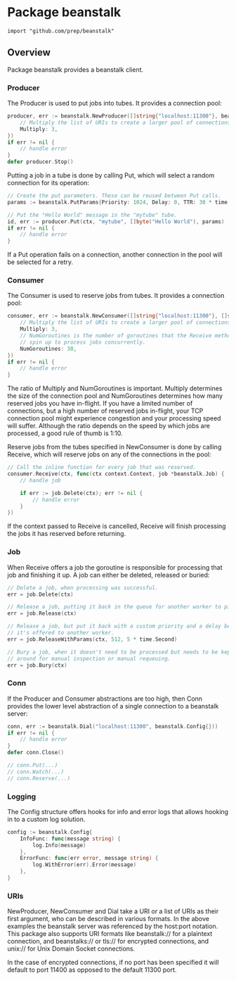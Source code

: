 # Package beanstalk
`import "github.com/prep/beanstalk"`

## Overview
Package beanstalk provides a beanstalk client.

### Producer

The Producer is used to put jobs into tubes. It provides a connection pool:

```go
producer, err := beanstalk.NewProducer([]string{"localhost:11300"}, beanstalk.Config{
	// Multiply the list of URIs to create a larger pool of connections.
	Multiply: 3,
})
if err != nil {
	// handle error
}
defer producer.Stop()
```

Putting a job in a tube is done by calling Put, which will select a random connection for its operation:

```go
// Create the put parameters. These can be reused between Put calls.
params := beanstalk.PutParams{Priority: 1024, Delay: 0, TTR: 30 * time.Second}

// Put the "Hello World" message in the "mytube" tube.
id, err := producer.Put(ctx, "mytube", []byte("Hello World"), params)
if err != nil {
	// handle error
}
```

If a Put operation fails on a connection, another connection in the pool will be selected for a retry.

### Consumer

The Consumer is used to reserve jobs from tubes. It provides a connection pool:

```go
consumer, err := beanstalk.NewConsumer([]string{"localhost:11300"}, []string{"mytube"}, beanstalk.Config{
	// Multiply the list of URIs to create a larger pool of connections.
	Multiply: 3,
	// NumGoroutines is the number of goroutines that the Receive method will
	// spin up to process jobs concurrently.
	NumGoroutines: 30,
})
if err != nil {
	// handle error
}
```

The ratio of Multiply and NumGoroutines is important. Multiply determines the size of the connection pool and NumGoroutines determines how many reserved jobs you have in-flight. If you have a limited number of connections, but a high number of reserved jobs in-flight, your TCP connection pool might experience congestion and your processing speed will suffer. Although the ratio depends on the speed by which jobs are processed, a good rule of thumb is 1:10.

Reserve jobs from the tubes specified in NewConsumer is done by calling Receive, which will reserve jobs on any of the connections in the pool:

```go
// Call the inline function for every job that was reserved.
consumer.Receive(ctx, func(ctx context.Context, job *beanstalk.Job) {
	// handle job

	if err := job.Delete(ctx); err != nil {
		// handle error
	}
})
```

If the context passed to Receive is cancelled, Receive will finish processing the jobs it has reserved before returning.

### Job

When Receive offers a job the goroutine is responsible for processing that job and finishing it up. A job can either be deleted, released or buried:

```go
// Delete a job, when processing was successful.
err = job.Delete(ctx)

// Release a job, putting it back in the queue for another worker to pick up.
err = job.Release(ctx)

// Release a job, but put it back with a custom priority and a delay before
// it's offered to another worker.
err = job.ReleaseWithParams(ctx, 512, 5 * time.Second)

// Bury a job, when it doesn't need to be processed but needs to be kept
// around for manual inspection or manual requeuing.
err = job.Bury(ctx)
```

### Conn

If the Producer and Consumer abstractions are too high, then Conn provides the lower level abstraction of a single connection to a beanstalk server:

```go
conn, err := beanstalk.Dial("localhost:11300", beanstalk.Config{}))
if err != nil {
	// handle error
}
defer conn.Close()

// conn.Put(...)
// conn.Watch(...)
// conn.Reserve(...)
```

### Logging

The Config structure offers hooks for info and error logs that allows hooking in to a custom log solution.

```go
config := beanstalk.Config{
	InfoFunc: func(message string) {
		log.Info(message)
	},
	ErrorFunc: func(err error, message string) {
		log.WithError(err).Error(message)
	},
}
```

### URIs

NewProducer, NewConsumer and Dial take a URI or a list of URIs as their first argument, who can be described in various formats. In the above examples the beanstalk server was referenced by the host:port notation. This package also supports URI formats like beanstalk:// for a plaintext connection, and beanstalks:// or tls:// for encrypted connections, and unix:// for Unix Domain Socket connections.

In the case of encrypted connections, if no port has been specified it will default to port 11400 as opposed to the default 11300 port.

